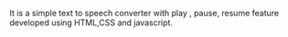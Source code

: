 It is a simple text to speech converter with play , pause, resume feature developed using HTML,CSS and javascript.
